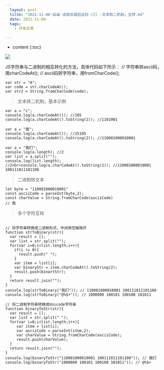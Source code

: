 ```yaml
---
  layout: post
  tilte: "2021-11-08-😄😁-读取后端验证码（三）-文本和二机制，互转.md"
  date: 2021-11-08-
  tags: 
    - 开发日常

---
```



* content
{:toc}


![](https://upload-images.jianshu.io/upload_images/15312191-93378d34692cfaa5.png?imageMogr2/auto-orient/strip%7CimageView2/2/w/1240)

JS字符串与二进制的相互转化的方法，具体代码如下所示：
// 字符串转ascii码，用charCodeAt();
// ascii码转字符串，用fromCharCode();

```
var str = "A";
var code = str.charCodeAt();
var str2 = String.fromCharCode(code);
```

> 文本转二机制，基本示例

```
var a = "i";
console.log(a.charCodeAt()); //105
console.log(a.charCodeAt().toString(2)); //1101001
```

```
var a = "我";
console.log(a.charCodeAt()); //25105
console.log(a.charCodeAt().toString(2)); //110001000010001 
```

```
var a = "我们";
console.log(a.length); //2
var list = a.split("");
console.log(list.length); //2<br>console.log(a.charCodeAt().toString(2)); //110001000010001 100111011101100 

```

> 二进制转文本

```
let byte = "110001000010001"
const asciiCode = parseInt(byte,2);
const charValue = String.fromCharCode(asciiCode)
// 我
```


> 多个字符互转

```

// 将字符串转换成二进制形式，中间用空格隔开
function strToBinary(str){
  var result = [];
  var list = str.split("");
  for(var i=0;i<list.length;i++){
    if(i != 0){
      result.push(" ");
    }
    var item = list[i];
    var binaryStr = item.charCodeAt().toString(2);
    result.push(binartStr);
  }  
  return result.join("");
}
console.log(strToBinary("我们")); // 110001000010001 100111011101100
console.log(strToBinary("@%$+")); // 1000000 100101 100100 101011

// 将二进制字符串转换成Unicode字符串
function binaryToStr(str){
  var result = [];
  var list = str.split(" ");
  for(var i=0;i<list.length;i++){
     var item = list[i];
     var asciiCode = parseInt(item,2);
     var charValue = String.fromCharCode(asciiCode);
     result.push(charValue);
  }
  return result.join("");
} 
console.log(binaryToStr("110001000010001 100111011101100")); // 我们
console.log(binaryToStr("1000000 100101 100100 101011")); // @%$+  
```
